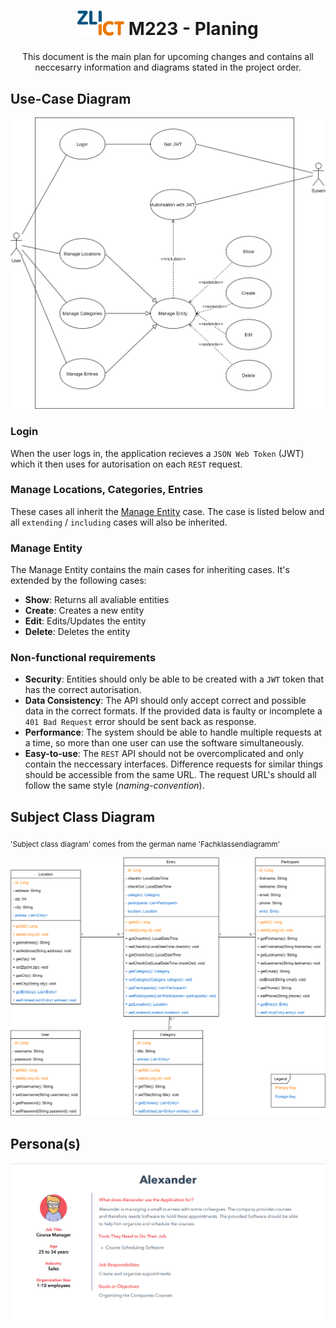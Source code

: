 <div align="center">
  <h1>
    <img src="/docs/zli-logo.png" alt="ZLI Logo" width="75px"/>
    M223 - Planing
  </h1>
  This document is the main plan for upcoming changes and contains all neccesarry information and diagrams stated in the project order.
</div>

## Use-Case Diagram
<img src="/docs/usecase-diagram/usecase-diagram.png" width="800px" />

### Login  
When the user logs in, the application recieves a `JSON Web Token` (JWT) which it then uses for autorisation on each `REST` request.

### Manage Locations, Categories, Entries  
These cases all inherit the [Manage Entity](#manage-entity) case. The case is listed below and all `extending` / `including` cases will also be inherited.

### Manage Entity  
The Manage Entity contains the main cases for inheriting cases. It's extended by the following cases:

-  **Show**: Returns all avaliable entities
-  **Create**: Creates a new entity
-  **Edit**: Edits/Updates the entity
-  **Delete**: Deletes the entity

### Non-functional requirements
- **Security**: Entities should only be able to be created with a `JWT` token that has the correct autorisation.
- **Data Consistency**: The API should only accept correct and possible data in the correct formats. If the provided data is faulty or incomplete a `401 Bad Request` error should be sent back as response.
- **Performance**: The system should be able to handle multiple requests at a time, so more than one user can use the software simultaneously.
- **Easy-to-use**: The `REST` API should not be overcomplicated and only contain the neccessary interfaces. Difference requests for similar things should be accessible from the same URL. The request URL's should all follow the same style (*naming-convention*).

## Subject Class Diagram
<sub>'Subject class diagram' comes from the german name 'Fachklassendiagramm'</sub>

<img src="/docs/fach-class-diagram/class-diagram.png" width="800px" />

## Persona(s)
<img src="/docs/personas/Main Persona.png" width="800px" />

